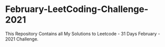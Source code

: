 # February-LeetCoding-Challenge-2021
This Repository Contains all My Solutions to Leetcode - 31 Days February - 2021 Challenge.
